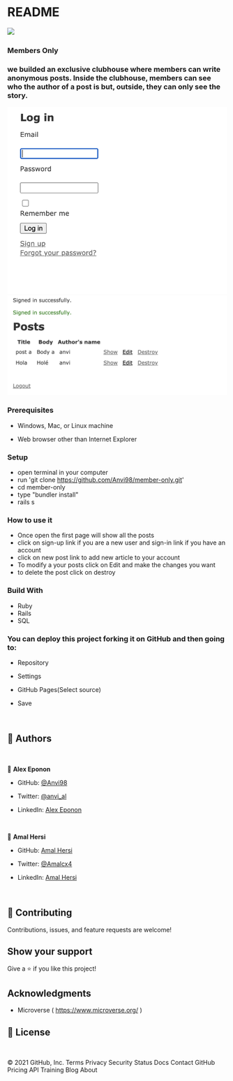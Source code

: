 # README
![](https://img.shields.io/badge/Microverse-blueviolet)

### Members Only 

### we builded an exclusive clubhouse where members can write anonymous posts. Inside the clubhouse, members can see who the author of a post is but, outside, they can only see the story.

![screenshot](Screenshot1.png)
![screenshot](Screenshot2.png)


### Prerequisites

- Windows, Mac, or Linux machine 

- Web browser other than Internet Explorer

### Setup

- open terminal in your computer
- run 'git clone https://github.com/Anvi98/member-only.git'
- cd member-only
- type "bundler install"
- rails s

### How to use it

- Once open the first page will show all the posts
- click on sign-up link if you are a new user and sign-in link if you have an account
- click on new post link to add new article to your account
- To modify a your posts click on Edit and make the changes you want
- to delete the post click on destroy

### Build With

- Ruby 
- Rails
- SQL

### You can deploy this project forking it on GitHub and then going to:

- Repository

- Settings

- GitHub Pages(Select source)

- Save

​
## 👤 **Authors**

<br>

👤 **Alex Eponon**
​
- GitHub: [@Anvi98](https://github.com/Anvi98)

- Twitter: [@anvi_al](https://twitter.com/anvi_al)

- LinkedIn: [Alex Eponon](https://www.linkedin.com/in/anvi-alex-eponon/)

<br>

👤 **Amal Hersi**

- GitHub: [Amal Hersi](https://github.com/Amalcxc)

- Twitter: [@Amalcx4](https://twitter.com/home?lang=en)

- LinkedIn: [Amal Hersi](https://www.linkedin.com/in/amal-hersi-a29583205/)


​

## 🤝 Contributing

Contributions, issues, and feature requests are welcome!

## Show your support


Give a ⭐️ if you like this project!


## Acknowledgments

- Microverse ( https://www.microverse.org/ )

## 📝 License

​
 
© 2021 GitHub, Inc.
Terms
Privacy
Security
Status
Docs
Contact GitHub
Pricing
API
Training
Blog
About

